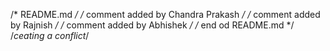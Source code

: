 /* README.md */
/* comment added by Chandra Prakash */
/* comment added by Rajnish */
/* comment added by Abhishek */
/* end od README.md */
/*ceating a conflict*/
